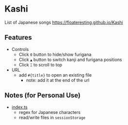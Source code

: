 <style>code{font-family: monospace}</style>

# Kashi
List of Japanese songs
https://floateresting.github.io/Kashi

## Features
- Controls
    - Click `0` button to hide/show furigana
    - Click `▲` button to switch kanji and furigana positions
    - Click `Ξ` to scroll to top
- URL
    - add `#{title}` to open an existing file
        - note: add it at the end of the url
## Notes (for Personal Use)
- [index.ts](/src/scripts/index.ts)
    - regex for Japanese characters
    - read/write files in `sessionStorage`
    
